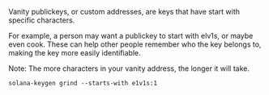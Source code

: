 Vanity publickeys, or custom addresses, are keys that have start with specific characters.

For example, a person may want a publickey to start with elv1s, or maybe even cook. These can help other people remember who the key belongs to, making the key more easily identifiable.

Note: The more characters in your vanity address, the longer it will take.

```
solana-keygen grind --starts-with e1v1s:1
```